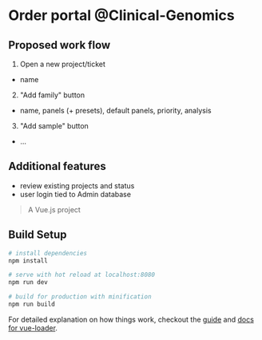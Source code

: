 # Order portal @Clinical-Genomics

## Proposed work flow

1. Open a new project/ticket
  - name
2. "Add family" button
  - name, panels (+ presets), default panels, priority, analysis
3. "Add sample" button
  - ...

## Additional features

- review existing projects and status
- user login tied to Admin database

> A Vue.js project

## Build Setup

``` bash
# install dependencies
npm install

# serve with hot reload at localhost:8080
npm run dev

# build for production with minification
npm run build
```

For detailed explanation on how things work, checkout the [guide](http://vuejs-templates.github.io/webpack/) and [docs for vue-loader](http://vuejs.github.io/vue-loader).
